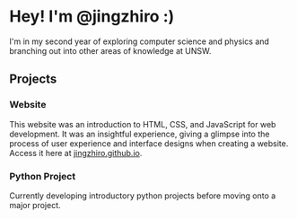 <h1>Hey! I'm @jingzhiro :)</h1>

I'm in my second year of exploring computer science and physics and branching out into other areas of knowledge at UNSW.

<h2>Projects</h2>

<h3>Website</h3>
This website was an introduction to HTML, CSS, and JavaScript for web development. It was an insightful experience, giving a 
glimpse into the process of user experience and interface designs when creating a website.
<br>Access it here at <a href="https://jingzhiro.github.io" target="_blank">jingzhiro.github.io</a>.

<h3>Python Project</h3>

Currently developing introductory python projects before moving onto a major project.
<!---
jingzhiro/jingzhiro is a ✨ special ✨ repository because its `README.md` (this file) appears on your GitHub profile.
You can click the Preview link to take a look at your changes.
--->

